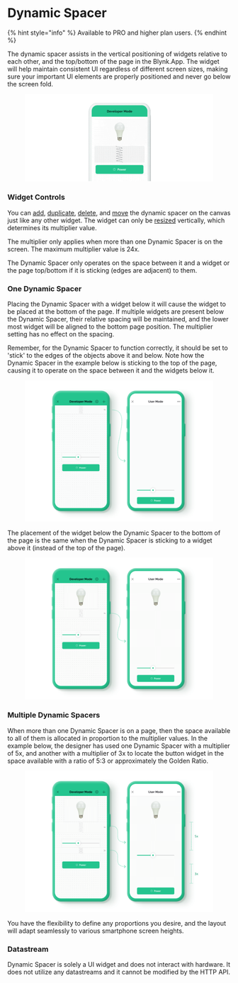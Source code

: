 # Dynamic Spacer

{% hint style="info" %}
Available to PRO and higher plan users.
{% endhint %}

The dynamic spacer assists in the vertical positioning of widgets relative to each other, and the top/bottom of the page in the Blynk.App. The widget will help maintain consistent UI regardless of different screen sizes, making sure your important UI elements are properly positioned and never go below the screen fold.

<figure><img src="../../.gitbook/assets/dynamic-spacer-widget-example.gif" alt=""><figcaption></figcaption></figure>

### Widget Controls

You can [add](../constructor.md#add-widgets), [duplicate](../constructor.md#duplicate-widgets), [delete](../constructor.md#delete-a-widget), and [move](../constructor.md#move-widgets) the dynamic spacer on the canvas just like any other widget. The widget can only be [resized](../constructor.md#resize-widgets) vertically, which determines its multiplier value.

The multiplier only applies when more than one Dynamic Spacer is on the screen. The maximum multiplier value is 24x.

The Dynamic Spacer only operates on the space between it and a widget or the page top/bottom if it is sticking (edges are adjacent) to them.

### One Dynamic Spacer

Placing the Dynamic Spacer with a widget below it will cause the widget to be placed at the bottom of the page. If multiple widgets are present below the Dynamic Spacer, their relative spacing will be maintained, and the lower most widget will be aligned to the bottom page position. The multiplier setting has no effect on the spacing.

Remember, for the Dynamic Spacer to function correctly, it should be set to 'stick' to the edges of the objects above it and below. Note how the Dynamic Spacer in the example below is sticking to the top of the page, causing it to operate on the space between it and the widgets below it.

<figure><img src="../../.gitbook/assets/1-widgets-below-the-spacer.png" alt=""><figcaption></figcaption></figure>

The placement of the widget below the Dynamic Spacer to the bottom of the page is the same when the Dynamic Spacer is sticking to a widget above it (instead of the top of the page).

<figure><img src="../../.gitbook/assets/2-widgets-above-and-below-the-spacer.png" alt=""><figcaption></figcaption></figure>

### Multiple Dynamic Spacers

When more than one Dynamic Spacer is on a page, then the space available to all of them is allocated in proportion to the multiplier values. In the example below, the designer has used one Dynamic Spacer with a multiplier of 5x, and another with a multiplier of 3x to locate the button widget in the space available with a ratio of 5:3 or approximately the Golden Ratio.

<figure><img src="../../.gitbook/assets/3-two-spacers.png" alt=""><figcaption></figcaption></figure>

You have the flexibility to define any proportions you desire, and the layout will adapt seamlessly to various smartphone screen heights.

### Datastream

Dynamic Spacer is solely a UI widget and does not interact with hardware. It does not utilize any datastreams and it cannot be modified by the HTTP API.
